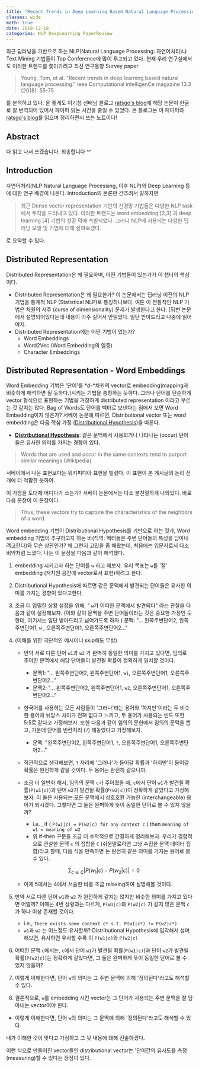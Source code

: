 ```yaml
---
title: "Recent Trends in Deep Learning Based Natural Language Processing"
classes: wide
math: true
date: 2018-12-18
categories: NLP DeepLearning PaperReview
---
```


최근 딥러닝을 기반으로 하는 NLP(Natural Language Processing: 자연어처리)나 Text Mining 기법들이 Top Conference에 많이 투고되고 있다. 현재 우리 연구실에서도 이러한 트렌드를 쫓아가려고 최신 연구동향 Survey paper

> Young, Tom, et al. "Recent trends in deep learning based natural language processing." ieee Computational intelligenCe magazine 13.3 (2018): 55-75.

를 분석하고 있다. 운 좋게도 이기창 선배님 블로그 [ratsgo's blog](https://ratsgo.github.io/natural%20language%20processing/2017/08/16/deepNLP/)에 해당 논문이 한글로 잘 번역되어 있어서 페이퍼 읽는 시간을 줄일 수 있었다. 본 블로그는 이 페이퍼와 [ratsgo's blog](https://ratsgo.github.io/natural%20language%20processing/2017/08/16/deepNLP/)를 읽으며 정리하면서 쓰는 노트이다! 

## Abstract

다 읽고 나서 쓰겠습니다. 죄송합니다 ^^

## Introduction

자연어처리(NLP:Natural Language Processing, 이후 NLP)와 Deep Learning 등에 대한 연구 배경이 나온다. Introduction의 본론만 간추려서 말하자면

> 최근 Dense vector representation 기반의 신경망 기법들은 다양한 NLP task에서 두각을 드러내고 있다. 이러한 트랜드는 word embedding [2,3] 과 deep learning [4] 기법의 성공 덕에 촉발되었다. 그러니 NLP에 사용되는 다양한 딥러닝 모델 및 기법에 대해 살펴보겠다.

로 요약할 수 있다. 

## Distributed Representation

Distributed Representation은 왜 필요하며, 어떤 기법들이 있는가가 이 챕터의 핵심이다. 

- Distributed Representation은 왜 필요한가?
이 논문에서는 딥러닝 이전의 NLP 기법을 통계적 NLP (Statistical NLP)로 통칭하나보다. 여튼 이 전통적인 NLP 기법은 차원의 저주 (curse of dimensionality) 문제가 발생한다고 한다. [5]번 논문에서 설명되어있다는데 내용이 아주 길어서 안읽었다. 일단 받아드리고 나중에 읽어야지.
- Distributed Representation에는 어떤 기법이 있는가?
    - Word Embeddings
    - Word2Vec (Word Embedding의 일종)
    - Character Embeddings

## Distributed Representation - Word Embeddings

Word Embedding 기법은 '단어'를 *d-*차원의 vector로 embedding(mapping과 비슷하게 해석하면 될
 듯하다.)시키는 기법을 총칭하는 듯하다. 그러나 단어를 단순하게 vector 형식으로 표현하는 기법을 거창하게 distributed representation 이라고 부르는 것 같지는 않다. Bag of Words도 단어를 벡터로 보낸다는 점에서 보면 Word Embedding이지 않은가?  서베이 논문에 따르면, Distributional vector 또는 word embedding은 다음 핵심 가정 ([Distributional Hypothesis](https://en.wikipedia.org/wiki/Distributional_semantics#Distributional_hypothesis))을 따른다.

- [**Distributional Hypothesis**](https://en.wikipedia.org/wiki/Distributional_semantics#Distributional_hypothesis): 같은 문맥에서 사용되거나 나타나는 (occur) 단어들은 유사한 의미를 가지는 경향이 있다.

> Words that are used and occur in the same contexts tend to purport similar meanings (Wikipedia)

서베이에서 나온 표현보다는 위키피디아 표현을 빌렸다. 이 표현이 본 게시글의 논리 전개에 더 적합한 듯하여. 

이 가정을 도대체 어디다가 쓰는가? 서베이 논문에서는 다소 불친절하게 나와있다. 바로 다음 문장이
 이 문장이다. 

> Thus, these vectors try to capture the characteristics of the neighbors of a word.

Word embedding 기법이 Distributional Hypothesis를 기반으로 하는 것과, Word embedding 기법이 추구하고자 하는 바(직역: 벡터들은 주변 단어들의 특성을 담아내려고한다)와 무슨 상관인가? 왜 그런지 고민을 좀 해봤는데, 처음에는 입문자로서 다소 비약처럼 느꼈다. 나는 이 문장을 다음과 같이 해석했다. 

1. embedding 시키고자 하는 단어를 `w` 라고 해보자. 
우리 목표는 `w`를 '잘' embedding (저차원 공간에 vector로서 표현)하려고 한다.

2. Distributional Hypothesis에 따르면 같은 문맥에서 발견되는 단어들은 유사한 의미를 가지는 경향이 있다고한다. 

3. 조금 더 엄밀한 상황 설정을 위해, " `w`가 어떠한 문맥에서 발견되다" 라는 관찰을 다음과 같이 설정해보자. (이와 같이 문맥을 주변 단어들이라는 것은 중요한 가정인 듯한데, 여기서는 일단 받아드리고 넘어가도록 하자.)
문맥: "... 왼쪽주변단어2, 왼쪽주변단어1, `w` , 오른쪽주변단어1, 오른쪽주변단어2..."

4. (이해를 위한 극단적인 예시이니 skip해도 무방) 
	- 만약 서로 다른 단어 `w1`과 `w2` 가 완벽히 동일한 의미를 가지고 있다면, 임의로 주어진 문맥에서 해당 단어들이 발견될 확률이 정확하게 일치할 것이다. 
        - 문맥1: "... 왼쪽주변단어2, 왼쪽주변단어1, `w1`, 오른쪽주변단어1, 오른쪽주변단어2..."
        - 문맥2: "... 왼쪽주변단어2, 왼쪽주변단어1, `w2`, 오른쪽주변단어1, 오른쪽주변단어2..."

    - 한국어를 사용하는 모든 사람들이 '그러나'라는 용어와 '하지만'이라는 두 비슷한 용어에 뉘앙스 차이가  전혀 없다고 느끼고, 두 용어가 사용되는 빈도 또한 5:5로 같다고 가정해보자.  또한 다음과 같이 임의의 문헌에서 임의의 문맥을 뽑고, 가운데 단어를 빈칸처리 (`?`) 해놓았다고 가정해보자.
    	- 문맥:  "왼쪽주변단어2, 왼쪽주변단어1, `?`, 오른쪽주변단어1, 오른쪽주변단어2..."  

    - 직관적으로 생각해보면, `?` 자리에 '그러나'가 들어갈 확률과 '하지만'이 들어갈 확률은 완전하게 같을 것이다. 두 용어는 완전히 같으니까.

    - 조금 더 일반화 해서, 임의의 문맥  `c`가 주어졌을 때, `c`에서 단어 `w1`가 발견될 확률(`P(w1|c)`)과 단어 `w2`가 발견될 확률(`P(w2|c)`)이 정확하게 같았다고 가정해보자. 이 둘은 사용되는 모든 문맥에서 상호호환 가능한 (interchangeable) 용어가 되시겠다. 그렇다면 그 둘은 완벽하게 뜻이 동일한 단어로 볼 수 있지 않을까? 
    	- i.e. , if ( `P(w1|c) = P(w2|c) for any context c` ) then  `meaning of w1 = meaning of w2`
    	- 위 if-then 구문을 조금 더 수학적으로 간결하게 정리해보자. 우리가 경험적으로 관찰한 문맥 `c` 의 집합을 `C` (쉬운말로하면 그냥 수집한 문맥 데이터 집합)라고 할때, 다음 식을 만족하면 는 완전히 같은 의미를 가지는 용어로 볼 수 있다.

    $$\sum_{c \in C}{|P(w_{1}|c)-P(w_{2}|c)|}=0$$

    - 이제 5에서는 4에서 서술한 바를 조금 relaxing하여 설명해볼 것이다.
5. 만약 서로 다른 단어 `w1`과 `w2` 가 완전하게 같지는 않지만 비슷한 의미를 가지고 있다면 어떨까? 이때는 4번 상황과는 다르게,  `P(w1|c)`와 `P(w2|c)` 가 같지 않은 문맥 `c`가 하나 이상 존재할 것이다.  
	- i.e.,  `There exists some context c* s.t. P(w1|c*) != P(w2|c*)`
    - `w1`과 `w2` 는 어느정도 유사할까? Distributional Hypothesis에 입각해서 설며해보면, 유사하면 유사할 수록 이 `P(w1|c)`와 `P(w2|c)`

6. 어떠한 문맥  `c`에서는, `c`에서 단어 `w1`가 발견될 확률(`P(w1|c)`)과 단어 `w2`가 발견될 확률(`P(w2|c)`)는  정확하게 같았다면, 그 둘은 완벽하게 뜻이 동일한 단어로 볼 수 있지 않을까? 

7. 이렇게 이해한다면, 단어 `w`의 의미는 그 주변 문맥에 의해 '정의된다'라고도 해석할 수 있다. 

8. 결론적으로, `w`를 embedding 시킨 vector는 그 단어가 사용되는 주변 문맥을 잘 담아내는 vector여야 한다. 

- 이렇게 이해한다면, 단어 `w`의 의미는 그 문맥에 의해 '정의된다'라고도 해석할 수 있다.

내가 이해한 것이 맞다고 가정하고 그 뒷 내용에 대해 진술하겠다. 

이런 식으로 만들어진 vector들인 distributional vector는 '단어간의 유사도를 측정(measuring)할 수 있다는 장점이 있다.